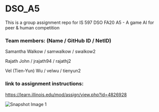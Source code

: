 # DSO_A5
This is a group assignment repo for IS 597 DSO FA20 A5 - A game AI for peer & human competition

### Team members: (Name / GitHub ID / NetID)
Samantha Walkow / samwalkow / swalkow2

Rajath John / jrajath94 / rajathj2

Vel (Tien-Yun) Wu / velwu / tienyun2

### link to assignment instructions:
https://learn.illinois.edu/mod/assign/view.php?id=4826928


![Snapshot Image 1](https://github.com/velwu/DSO_A4/blob/master/TTT_image_for_fun.jpg)
